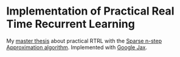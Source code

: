 # Implementation of Practical Real Time Recurrent Learning

My [master thesis](https://epub.jku.at/obvulihs/id/6809478) about practical RTRL with the [Sparse n-step Approximation algorithm](https://openreview.net/forum?id=q3KSThy2GwB). Implemented with [Google Jax](https://jax.readthedocs.io/en/latest/index.html).
